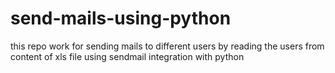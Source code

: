 # send-mails-using-python
this repo work for sending mails to different users by reading the users from content of xls file using sendmail integration with python
